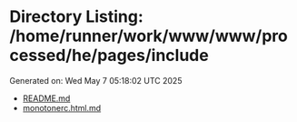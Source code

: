 # Directory Listing: /home/runner/work/www/www/processed/he/pages/include
Generated on: Wed May  7 05:18:02 UTC 2025

- [README.md](README.md)
- [monotonerc.html.md](monotonerc.html.md)
